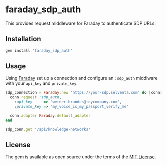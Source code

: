 # faraday_sdp_auth

This provides request middleware for Faraday to authenticate SDP URLs.

## Installation

```bash
gem install 'faraday_sdp_auth'
```

## Usage

Using [Faraday](https://github.com/lostisland/faraday) set up a connection
and configure an `:sdp_auth` middlware with your `api_key` and `private_key`.

```ruby
sdp_connection = Faraday.new 'https://your-sdp.selventa.com' do |conn|
  conn.request :sdp_auth,
    :api_key     => 'werner.brandes@toycompany.com',
    :private_key => 'my_voice_is_my_passport_verify_me'

  conn.adapter Faraday.default_adapter
end

sdp_conn.get '/api/knowledge-networks'
```

## License

The gem is available as open source under the terms of the [MIT License](http://opensource.org/licenses/MIT).
